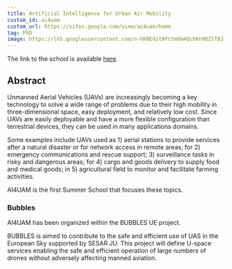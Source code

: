 ```yaml
---
title: Artificial Intelligence for Urban Air Mobility
custom_id: ai4uam
custom_url: https://sites.google.com/view/ai4uam/home
tag: PhD
image: https://lh5.googleusercontent.com/n-hKBE9itNfctm8m4QchKn9DZlTB3-DceTfSxwFohmgnuwG_pUZvIM5TcUYLYRG6QpNW3vhZrMRcDzQgbx4sW9Q=w16383
---
```


The link to the school is available [here](https://sites.google.com/view/ai4uam/home).

## Abstract
Unmanned Aerial Vehicles (UAVs) are increasingly becoming a key technology to solve a wide range of problems due to their high mobility in three-dimensional space, easy deployment, and relatively low cost. Since UAVs are easily deployable and have a more flexible configuration than terrestrial devices, they can be used in many applications domains.

Some examples include UAVs used as 1) aerial stations to provide services after a natural disaster or for network access in remote areas; for 2) emergency communications and rescue support; 3)  surveillance tasks in risky and dangerous areas; for 4) cargo and goods delivery to supply food and medical goods; in 5) agricultural field to monitor and facilitate farming activities.

AI4UAM  is the first Summer School that focuses these topics.

### Bubbles
AI4UAM has been organized within the BUBBLES UE project.                                             

BUBBLES is aimed to contribute to the safe and efficient use of UAS in the European Sky supported by SESAR JU. This project will define U-space services enabling the safe and efficient operation of large numbers of drones without adversely affecting manned aviation.

